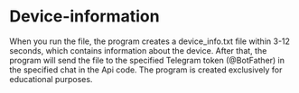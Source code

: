 # Device-information
When you run the file, the program creates a device_info.txt file within 3-12 seconds, which contains information about the device. After that, the program will send the file to the specified Telegram token (@BotFather) in the specified chat in the Api code.  The program is created exclusively for educational purposes.
